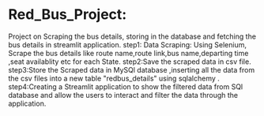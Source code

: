 # Red_Bus_Project:
Project on Scraping the bus details, storing in the database and fetching the bus details in streamlit application.
step1: Data Scraping: Using Selenium, Scrape the bus details like route name,route link,bus name,departing time ,seat availablity etc 
       for each State.
step2:Save the scraped data in csv file.
step3:Store the Scraped data in MySQl database ,inserting all the data from the csv files into a new table "redbus_details" using sqlalchemy .
step4:Creating a Streamlit application to show the filtered data from SQl database and allow the  users to interact and filter the data through the application.

